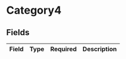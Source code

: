 # Category4


## Fields

| Field       | Type        | Required    | Description |
| ----------- | ----------- | ----------- | ----------- |